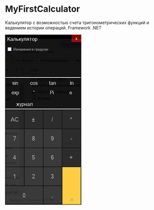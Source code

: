 # MyFirstCalculator
Калькулятор с возможностью счета тригонометрических функций и ведением истории операций. Framework .NET






![img](https://github.com/Araik1/MyFirstCalculator/blob/master/calc.png)
